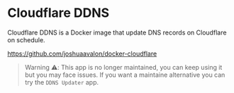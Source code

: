 # Cloudflare DDNS

Cloudflare DDNS is a Docker image that update DNS records on Cloudflare on schedule.

<https://github.com/joshuaavalon/docker-cloudflare>

> Warning ⚠️: This app is no longer maintained, you can keep using it but you may face issues. If you want a maintaine alternative you can try the `DDNS Updater` app.
